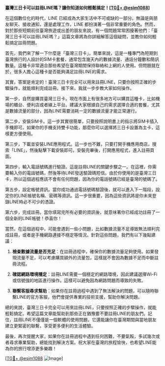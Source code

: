 **臺灣三日卡可以註冊LINE嗎？讓你知道如何輕鬆搞定！[[TG💪+ @esim1088](https://t.me/s/esim1088)]**

在這個數位化的時代，LINE 已經成為大家生活中不可或缺的一部分。無論是與朋友聊天、接收通知，還是處理工作，LINE 都扮演著一個非常重要的角色。然而，對於那些短期前往臺灣旅遊或出差的朋友來說，有一個問題常常困擾著他們：「臺灣三日卡可以註冊LINE嗎？」這篇文章將為你詳細解答這個疑問，並教你如何輕鬆搞定註冊問題。

首先，我們來了解一下什麼是「臺灣三日卡」。簡單來說，這是一種專門為短期到臺灣旅行的人設計的SIM卡套餐，通常包含幾天內的數據流量、通話分鐘數和簡訊數量。這種卡非常適合那些希望在臺灣期間保持聯絡和上網的人使用。但問題就在於，很多人擔心這種卡是否能夠滿足註冊LINE的需求。

其實，答案是肯定的！臺灣三日卡完全可以用來註冊LINE，只要你按照正確的步驟操作，就能順利完成註冊。接下來，我就一步步教大家如何操作。

第一步，自然是購買臺灣三日卡。現在市面上有很多地方可以購買這種卡，比如機場的櫃台、便利店或者線上平台。建議大家根據自己的需求選擇合適的套餐，尤其是數據流量的部分，因為LINE需要消耗一定的數據流量才能正常運行。

第二步，安裝SIM卡。這一步其實很簡單，只要按照說明書上的指示將SIM卡插入手機即可。如果你的手機支持雙卡功能，那麼你可以選擇將三日卡設置為主卡，這樣更方便使用。

第三步，下載並安裝LINE應用程式。這一步也不難，只要打開手機應用商店，搜索「LINE」，然後點擊下載安裝即可。安裝完畢後，打開應用程式，進入註冊頁面。

第四步，輸入電話號碼進行驗證。這是註冊LINE的關鍵步驟之一。在這裡，你需要輸入你的電話號碼，然後等待LINE發送驗證碼短信。由於你使用的是臺灣三日卡，所以這個過程應該不會有任何問題，因為你的電話號碼已經是臺灣的號碼了。

第五步，設定帳號資訊。當你成功通過電話號碼驗證後，就可以進入下一階段，設定你的LINE帳號名稱、密碼等資訊。這一步很重要，因為這些資訊將是你未來登錄LINE時必不可少的憑證。

第六步，完成註冊。當你填寫完所有必要的資訊後，就意味著你已經成功註冊了一個全新的LINE帳號！恭喜你！

當然，在這個過程中，可能會遇到一些小問題，比如數據流量不足導致無法順利完成註冊，或者是手機網路連接不穩定等情況。針對這些問題，我們有以下幾點建議：

1. **檢查數據流量是否充足**：在註冊過程中，確保你的數據流量足夠使用。如果發現流量不足，可以考慮購買額外的流量包，這樣就不會因為數據不足而中斷註冊流程。

2. **確認網路環境穩定**：註冊LINE需要一個穩定的網路環境，因此建議選擇Wi-Fi或信號強的地區進行操作。這樣可以避免因為網路問題而導致的失敗。

3. **聯繫客服尋求幫助**：如果你在註冊過程中遇到了無法解決的問題，可以隨時聯繫LINE的官方客服，他們會提供專業的技術支援，幫助你解決問題。

總的來說，臺灣三日卡完全可以用來註冊LINE，只要按照正確的步驟操作，就能輕鬆搞定。希望這篇文章能幫助到那些正在猶豫要不要註冊LINE的朋友們。記住，註冊LINE不僅僅是一個軟體的使用問題，它還能讓你在臺灣期間與當地朋友建立更緊密的聯繫，享受更多便利的生活體驗。

最後，再次提醒大家，如果你在註冊過程中遇到任何困難，不要氣餒，多試幾次或者尋求專業幫助，總能找到解決方案。祝大家在臺灣的旅程愉快，也希望LINE能為你的旅行增添更多樂趣！

[[TG💪+ @esim1088](https://t.me/s/esim1088) ![Image](https://i.postimg.cc/4NQfJmqS/Snipaste-2025-05-13-00-14-12.png)]